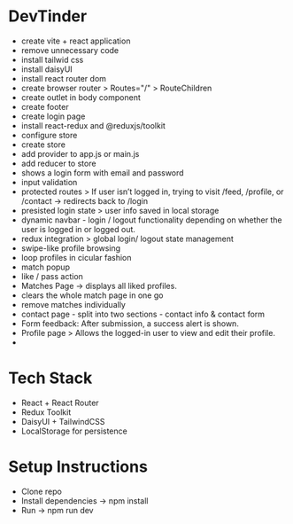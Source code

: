 # DevTinder

- create vite + react application
- remove unnecessary code 
- install tailwid css
- install daisyUI
- install react router dom
- create browser router > Routes="/" > RouteChildren 
- create outlet in body component
- create footer
- create login page
- install react-redux and @reduxjs/toolkit
- configure store 
- create store
- add provider to app.js or main.js
- add reducer to store
- shows a login form with email and password
- input validation
- protected routes > If user isn’t logged in, trying to visit /feed, /profile, or /contact → redirects back to /login
- presisted login state > user info saved in local storage
- dynamic navbar - login / logout functionality depending on whether the user is logged in or logged out.
- redux integration > global login/ logout state management
- swipe-like profile browsing
- loop profiles in cicular fashion
- match popup
- like / pass action
- Matches Page → displays all liked profiles.
- clears the whole match page in one go 
- remove matches individually
- contact page - split into two sections - contact info & contact form
- Form feedback: After submission, a success alert is shown.
- Profile page > Allows the logged-in user to view and edit their profile.
- 









# Tech Stack

- React + React Router
- Redux Toolkit
- DaisyUI + TailwindCSS
- LocalStorage for persistence



# Setup Instructions

- Clone repo
- Install dependencies → npm install
- Run → npm run dev
